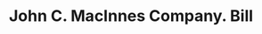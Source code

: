 ---
doi: 10.7916/D89S331K
date_other: '1910'
date_other_textual: 1910-1919
form: printed ephemera
genre:
- Invoices
name:
- John C. MacInnes Company
object_in_context_url: https://biggert.cul.columbia.edu/items/view/ave_biggert_00530
subject_hierarchical_geographic:
- Worcester, Massachusetts, United States
subject_name:
- John C. MacInnes Company
title: John C. MacInnes Company. Bill
sort_title: John C. MacInnes Company. Bill
call_number: ave_biggert_00530
coordinates:
- 42.266666666666666,-71.8
pid: ave_biggert_00530
identifiers: ave_biggert_00530
thumbnail: https://derivativo-1.library.columbia.edu/iiif/2/ldpd:343789/full/!256,256/0/native.jpg
permalink: /biggert/ave_biggert_00530/
layout: iiif-image-page
---